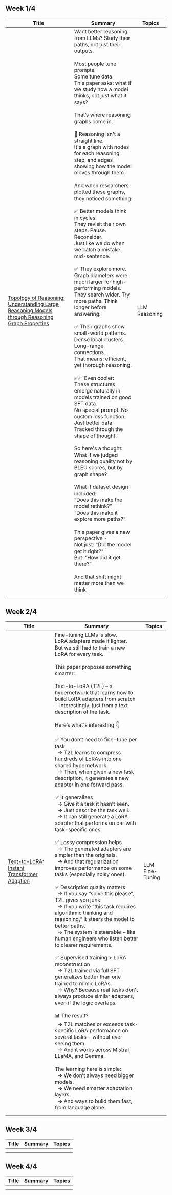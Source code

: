 ## Week 1/4
| Title | Summary | Topics |
| --- | --- | --- |
| [Topology of Reasoning: Understanding Large Reasoning Models through Reasoning Graph Properties](https://arxiv.org/pdf/2506.05744) | Want better reasoning from LLMs? Study their paths, not just their outputs. <br><br>Most people tune prompts. <br> Some tune data. <br>This paper asks: what if we study how a model thinks, not just what it says? <br><br>That’s where reasoning graphs come in. <br><br>🧩 Reasoning isn't a straight line. <br> It's a graph with nodes for each reasoning step, and edges showing how the model moves through them. <br><br>And when researchers plotted these graphs, they noticed something: <br><br>✅ Better models think in cycles. <br>  They revisit their own steps. Pause. Reconsider. <br>  Just like we do when we catch a mistake mid-sentence. <br><br>✅ They explore more. <br>  Graph diameters were much larger for high-performing models. <br>  They search wider. Try more paths. Think longer before answering. <br><br>✅ Their graphs show small-world patterns. <br>  Dense local clusters. Long-range connections. <br>  That means: efficient, yet thorough reasoning. <br><br>✅✅ Even cooler: <br>  These structures emerge naturally in models trained on good SFT data. <br>  No special prompt. No custom loss function. <br>  Just better data. Tracked through the shape of thought. <br><br>So here's a thought: <br>  What if we judged reasoning quality not by BLEU scores, but by graph shape? <br><br>What if dataset design included: <br>  “Does this make the model rethink?” <br>  “Does this make it explore more paths?” <br><br>This paper gives a new perspective -  <br>  Not just: “Did the model get it right?” <br>  But: “How did it get there?” <br><br>And that shift might matter more than we think. | LLM Reasoning | 
| []() |  |  |
| []() |  |  |


## Week 2/4
| Title | Summary | Topics |
| --- | --- | --- |
| [Text-to-LoRA: Instant Transformer Adaption](https://arxiv.org/pdf/2506.06105) | Fine-tuning LLMs is slow. <br>LoRA adapters made it lighter. <br>But we still had to train a new LoRA for every task. <br><br>This paper proposes something smarter: <br><br>Text-to-LoRA (T2L) – a hypernetwork that learns how to build LoRA adapters from scratch - interestingly, just from a text description of the task. <br><br>Here’s what's interesting 👇 <br><br>✅ You don’t need to fine-tune per task <br> &nbsp; -> T2L learns to compress hundreds of LoRAs into one shared hypernetwork. <br> &nbsp;  -> Then, when given a new task description, it generates a new adapter in one forward pass. <br><br>✅ It generalizes <br> &nbsp;  -> Give it a task it hasn’t seen. <br> &nbsp;  -> Just describe the task well. <br> &nbsp;  -> It can still generate a LoRA adapter that performs on par with task-specific ones. <br><br>✅ Lossy compression helps <br> &nbsp;  -> The generated adapters are simpler than the originals. <br> &nbsp;  -> And that regularization improves performance on some tasks (especially noisy ones). <br><br>✅ Description quality matters <br> &nbsp;  -> If you say “solve this please”, T2L gives you junk. <br> &nbsp; -> If you write “this task requires algorithmic thinking and reasoning,” it steers the model to better paths. <br> &nbsp; -> The system is steerable - like human engineers who listen better to clearer requirements. <br><br>✅ Supervised training > LoRA reconstruction <br> &nbsp; -> T2L trained via full SFT generalizes better than one trained to mimic LoRAs. <br> &nbsp;  -> Why? Because real tasks don't always produce similar adapters, even if the logic overlaps. <br><br>📊 The result? <br> &nbsp;  -> T2L matches or exceeds task-specific LoRA performance on several tasks - without ever seeing them. <br> &nbsp;  -> And it works across Mistral, LLaMA, and Gemma. <br><br>The learning here is simple: <br> &nbsp;  -> We don’t always need bigger models. <br> &nbsp;  -> We need smarter adaptation layers. <br> &nbsp;  -> And ways to build them fast, from language alone. | LLM Fine-Tuning | 
| []() |  |  |
| []() |  |  |


## Week 3/4
| Title | Summary | Topics |
| --- | --- | --- |
| []() |  |  |
| []() |  |  |


## Week 4/4
| Title | Summary | Topics |
| --- | --- | --- |
| []() |  |  |
| []() |  |  |
